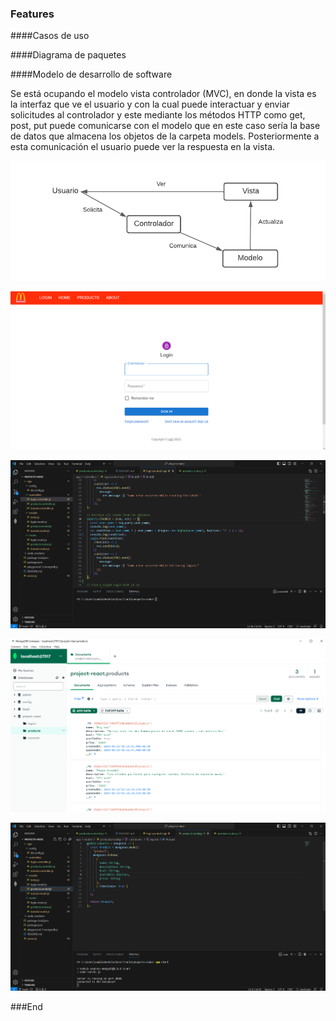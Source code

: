 ### Features

####Casos de uso



####Diagrama de paquetes



####Modelo de desarrollo de software

Se está ocupando el modelo vista controlador (MVC), en donde la vista es la interfaz que ve el usuario y con la cual puede interactuar y enviar solicitudes al controlador y este mediante los métodos HTTP como get, post, put puede comunicarse con el modelo que en este caso sería la base de datos que almacena los objetos de la carpeta models. Posteriormente a esta comunicación el usuario puede ver la respuesta en la vista.

[![](https://github.com/samuSR123/projecto-node/blob/main/img%20readme/Diagrama%20en%20blanco_1.png)](https://github.com/samuSR123/projecto-node/blob/main/img%20readme/Diagrama%20en%20blanco_1.png "Diagrama MVC")

[![](https://github.com/samuSR123/projecto-node/blob/main/img%20readme/Screenshot_1.png)](https://github.com/samuSR123/projecto-node/blob/main/img%20readme/Screenshot_1.png "Vista")

[![](https://github.com/samuSR123/projecto-node/blob/main/img%20readme/Screenshot_2.png)](https://github.com/samuSR123/projecto-node/blob/main/img%20readme/Screenshot_2.png "Controlador")

[![](https://github.com/samuSR123/projecto-node/blob/main/img%20readme/Screenshot_3.png)](https://github.com/samuSR123/projecto-node/blob/main/img%20readme/Screenshot_3.png "Modelo_db")

[![](https://github.com/samuSR123/projecto-node/blob/main/img%20readme/Screenshot_4.png)](https://github.com/samuSR123/projecto-node/blob/main/img%20readme/Screenshot_4.png "Modelo")

###End